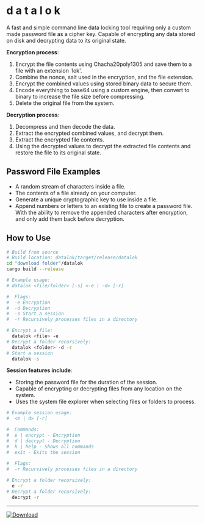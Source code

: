 # d a t a l o k

A fast and simple command line data locking tool requiring only a custom made password file as a cipher key. Capable of encrypting any data stored on disk and decrypting data to its original state.

**Encryption process**:
1. Encrypt the file contents using Chacha20poly1305 and save them to a file with an extension 'lok'.
2. Combine the nonce, salt used in the encryption, and the file extension.
3. Encrypt the combined values using stored binary data to secure them.
4. Encode everything to base64 using a custom engine, then convert to binary to increase the file size before compressing.
5. Delete the original file from the system.

**Decryption process**:
1. Decompress and then decode the data.
2. Extract the encrypted combined values, and decrypt them.
3. Extract the encrypted file contents.
4. Using the decrypted values to decrypt the extracted file contents and restore the file to its original state.

## Password File Examples
- A random stream of characters inside a file.
- The contents of a file already on your computer.
- Generate a unique cryptographic key to use inside a file.
- Append numbers or letters to an existing file to create a password file. With the ability to remove the appended characters after encryption, and only add them back before decryption.

<!-- ### Encryption 

- Chacha20poly1305 for encryption
- Password file as a cipher key
- New nonce and salt for each file processed
- Original file size and structure is obfuscated
- Encoding with custom base64 engine -->
<!-- - Encrypted text is converted to binary code and then compressed -->

## How to Use

```bash
# Build from source
# Build location: datalok/target/release/datalok
cd "download folder"/datalok
cargo build --release

# Example usage:
# datalok <file/folder> [-s] <-e | -d> [-r]

#  Flags:
#  -e Encryption 
#  -d Decryption 
#  -s Start a session
#  -r Recursively processes files in a directory

# Encrypt a file:
  datalok <file> -e
# Decrypt a folder recursively:
  datalok <folder> -d -r
# Start a session
  datalok -s
```
**Session features include**:  
- Storing the password file for the duration of the session.
- Capable of encrypting or decrypting files from any location on the system.
- Uses the system file explorer when selecting files or folders to process.
```bash
# Example session usage:
#  <e | d> [-r]

#  Commands:
#  e | encrypt - Encryption
#  d | decrypt - Decryption
#  h | help - Shows all commands
#  exit - Exits the session
  
#  Flags:
#  -r Recursively processes files in a directory

# Encrypt a folder recursively:
  e -r
# Decrypt a folder recursively:
  decrypt -r 
```
***
[![Download](https://img.shields.io/badge/Download-v0.3-blue?style=flat)](https://github.com/0x7f9/datalok/releases/download/v0.3/datalok.exe)
